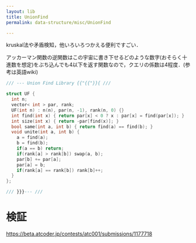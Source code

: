 ```yaml
---
layout: lib
title: UnionFind
permalink: data-structure/misc/UnionFind

---
```



kruskal法や矛盾検知，他いろいろつかえる便利ですごい．

アッカーマン関数の逆関数はこの宇宙に書き下せるどのような数字(おそらく十進数を想定)をぶち込んでも4以下を返す関数なので，クエリの係数は4程度．(参考は英語wiki)


```cpp
/// --- Union Find Library {{"{{"}}{ ///

struct UF {
  int n;
  vector< int > par, rank;
  UF(int n) : n(n), par(n, -1), rank(n, 0) {}
  int find(int x) { return par[x] < 0 ? x : par[x] = find(par[x]); }
  int size(int x) { return -par[find(x)]; }
  bool same(int a, int b) { return find(a) == find(b); }
  void unite(int a, int b) {
    a = find(a);
    b = find(b);
    if(a == b) return;
    if(rank[a] > rank[b]) swap(a, b);
    par[b] += par[a];
    par[a] = b;
    if(rank[a] == rank[b]) rank[b]++;
  }
};

/// }}}--- ///
```


# 検証

https://beta.atcoder.jp/contests/atc001/submissions/1177718
